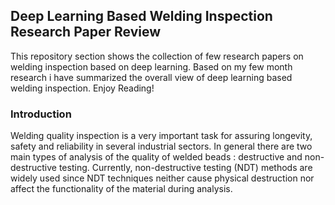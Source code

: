 ## Deep Learning Based Welding Inspection Research Paper Review

This repository section shows the collection of few research papers on welding inspection based on deep learning. Based on my few month research i have summarized the overall view of deep learning based welding inspection. Enjoy Reading!


### Introduction

Welding quality inspection is a very important task for assuring longevity, safety and reliability in several industrial sectors. In general there are two main types of analysis of the quality of welded beads : destructive and non-destructive testing. Currently, non-destructive testing (NDT) methods are widely used since NDT techniques neither cause physical destruction nor affect the functionality of the material during analysis. 

 


